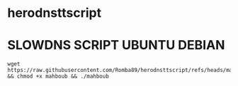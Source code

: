 # herodnsttscript
# SLOWDNS SCRIPT UBUNTU DEBIAN
```
wget https://raw.githubusercontent.com/Romba89/herodnsttscript/refs/heads/main/mahboub && chmod +x mahboub && ./mahboub

